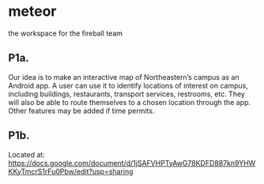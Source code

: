 # meteor
the workspace for the fireball team

## P1a.

Our idea is to make an interactive map of Northeastern’s campus as an Android app. A user can use it to identify locations of interest on campus, including buildings, restaurants, transport services, restrooms, etc. They will also be able to route themselves to a chosen location through the app. Other features may be added if time permits.

## P1b.
Located at:
https://docs.google.com/document/d/1jSAFVHPTyAwG78KDFD887kn9YHWKKyTmcrS1rFu0Pbw/edit?usp=sharing
